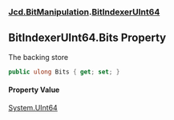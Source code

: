 ### [Jcd.BitManipulation](Jcd_BitManipulation.md 'Jcd.BitManipulation').[BitIndexerUInt64](Jcd_BitManipulation_BitIndexerUInt64.md 'Jcd.BitManipulation.BitIndexerUInt64')
## BitIndexerUInt64.Bits Property
The backing store  
```csharp
public ulong Bits { get; set; }
```
#### Property Value
[System.UInt64](https://docs.microsoft.com/en-us/dotnet/api/System.UInt64 'System.UInt64')
